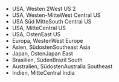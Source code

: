 - <span data-ttu-id="7cbfd-101">USA, Westen 2</span><span class="sxs-lookup"><span data-stu-id="7cbfd-101">West US 2</span></span>
- <span data-ttu-id="7cbfd-102">USA, Westen-Mitte</span><span class="sxs-lookup"><span data-stu-id="7cbfd-102">West Central US</span></span>
- <span data-ttu-id="7cbfd-103">USA Süd Mitte</span><span class="sxs-lookup"><span data-stu-id="7cbfd-103">South Central US</span></span>
- <span data-ttu-id="7cbfd-104">USA, Mitte</span><span class="sxs-lookup"><span data-stu-id="7cbfd-104">Central US</span></span>
- <span data-ttu-id="7cbfd-105">USA, Osten</span><span class="sxs-lookup"><span data-stu-id="7cbfd-105">East US</span></span>
- <span data-ttu-id="7cbfd-106">Europa, Westen</span><span class="sxs-lookup"><span data-stu-id="7cbfd-106">West Europe</span></span>
- <span data-ttu-id="7cbfd-107">Asien, Südosten</span><span class="sxs-lookup"><span data-stu-id="7cbfd-107">Southeast Asia</span></span>
- <span data-ttu-id="7cbfd-108">Japan, Osten</span><span class="sxs-lookup"><span data-stu-id="7cbfd-108">Japan East</span></span>
- <span data-ttu-id="7cbfd-109">Brasilien, Süden</span><span class="sxs-lookup"><span data-stu-id="7cbfd-109">Brazil South</span></span>
- <span data-ttu-id="7cbfd-110">Australien, Südosten</span><span class="sxs-lookup"><span data-stu-id="7cbfd-110">Australia Southeast</span></span>
- <span data-ttu-id="7cbfd-111">Indien, Mitte</span><span class="sxs-lookup"><span data-stu-id="7cbfd-111">Central India</span></span>